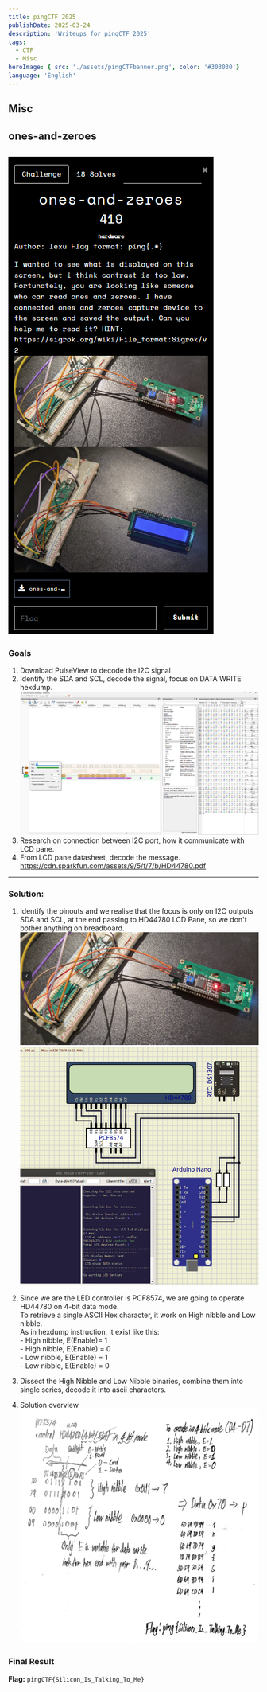 ```yaml
---
title: pingCTF 2025
publishDate: 2025-03-24
description: 'Writeups for pingCTF 2025'
tags:
  - CTF
  - Misc
heroImage: { src: './assets/pingCTFbanner.png', color: '#303030'}
language: 'English'
---
```


## Misc

## ones-and-zeroes  

![Question](./assets/question.png)
---
### Goals
1. Download PulseView to decode the I2C signal
2. Identify the SDA and SCL, decode the signal, focus on DATA WRITE hexdump.  
![hexdump](./assets/hexdump.png)
3. Research on connection between I2C port, how it communicate with LCD pane.
4. From LCD pane datasheet, decode the message.
https://cdn.sparkfun.com/assets/9/5/f/7/b/HD44780.pdf
---

### Solution:
1. Identify the pinouts and we realise that the focus is only on I2C outputs SDA and SCL, at the end passing to HD44780 LCD Pane, so we don't bother anything on breadboard.
![](./assets/setup1.png)   
![](./assets/ref.webp)  

2. Since we are the LED controller is PCF8574, we are going to operate HD44780 on 4-bit data mode.  
To retrieve a single ASCII Hex character, it work on High nibble and Low nibble.  
As in hexdump instruction, it exist like this:  
         - High nibble, E(Enable)= 1  
         - High nibble, E(Enable) = 0  
         - Low nibble, E(Enable) = 1   
         - Low nibble, E(Enable) = 0  

3. Dissect the High Nibble and Low Nibble binaries, combine them into single series, decode it into ascii characters.  

4. Solution overview  
![Overview](./assets/overview.jpg)  


### Final Result
**Flag:** `pingCTF{Silicon_Is_Talking_To_Me}`
